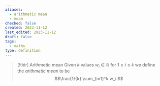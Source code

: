 ```yaml
---
aliases:
  - arithmetic mean
  - mean
checked: false
created: 2023-11-12
last_edited: 2023-11-12
draft: false
tags:
  - maths
type: definition
---
```

>[!tldr] Arithmetic mean
>Given $k$ values $w_i \in \mathbb{R}$ for $1 \leq i \leq k$ we define the *arithmetic mean* to be
>$$\frac{1}{k} \sum_{i=1}^k w_i.$$



